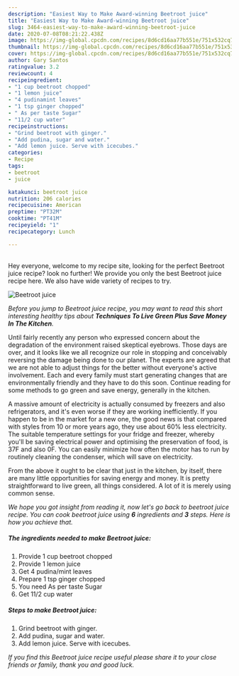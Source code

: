 ```yaml
---
description: "Easiest Way to Make Award-winning Beetroot juice"
title: "Easiest Way to Make Award-winning Beetroot juice"
slug: 3464-easiest-way-to-make-award-winning-beetroot-juice
date: 2020-07-08T08:21:22.438Z
image: https://img-global.cpcdn.com/recipes/8d6cd16aa77b551e/751x532cq70/beetroot-juice-recipe-main-photo.jpg
thumbnail: https://img-global.cpcdn.com/recipes/8d6cd16aa77b551e/751x532cq70/beetroot-juice-recipe-main-photo.jpg
cover: https://img-global.cpcdn.com/recipes/8d6cd16aa77b551e/751x532cq70/beetroot-juice-recipe-main-photo.jpg
author: Gary Santos
ratingvalue: 3.2
reviewcount: 4
recipeingredient:
- "1 cup beetroot chopped"
- "1 lemon juice"
- "4 pudinamint leaves"
- "1 tsp ginger chopped"
- " As per taste Sugar"
- "11/2 cup water"
recipeinstructions:
- "Grind beetroot with ginger."
- "Add pudina, sugar and water."
- "Add lemon juice. Serve with icecubes."
categories:
- Recipe
tags:
- beetroot
- juice

katakunci: beetroot juice 
nutrition: 206 calories
recipecuisine: American
preptime: "PT32M"
cooktime: "PT41M"
recipeyield: "1"
recipecategory: Lunch

---
```

<br>
Hey everyone, welcome to my recipe site, looking for the perfect Beetroot juice recipe? look no further! We provide you only the best Beetroot juice recipe here. We also have wide variety of recipes to try.
<br>


![Beetroot juice](https://img-global.cpcdn.com/recipes/8d6cd16aa77b551e/751x532cq70/beetroot-juice-recipe-main-photo.jpg)

<i>Before you jump to Beetroot juice recipe, you may want to read this short interesting healthy tips about 
<strong>Techniques To Live Green Plus Save Money In The Kitchen</strong>.</i>
</br>

Until fairly recently any person who expressed concern about the degradation of the environment raised skeptical eyebrows. Those days are over, and it looks like we all recognize our role in stopping and conceivably reversing the damage being done to our planet. The experts are agreed that we are not able to adjust things for the better without everyone's active involvement. Each and every family must start generating changes that are environmentally friendly and they have to do this soon. Continue reading for some methods to go green and save energy, generally in the kitchen.

A massive amount of electricity is actually consumed by freezers and also refrigerators, and it's even worse if they are working inefficiently. If you happen to be in the market for a new one, the good news is that compared with styles from 10 or more years ago, they use about 60% less electricity. The suitable temperature settings for your fridge and freezer, whereby you'll be saving electrical power and optimising the preservation of food, is 37F and also 0F. You can easily minimize how often the motor has to run by routinely cleaning the condenser, which will save on electricity.

From the above it ought to be clear that just in the kitchen, by itself, there are many little opportunities for saving energy and money. It is pretty straightforward to live green, all things considered. A lot of it is merely using common sense.


<i>We hope you got insight from reading it, now let's go back to beetroot juice recipe. You can cook beetroot juice using <strong>6</strong> ingredients and <strong>3</strong> steps. Here is how you achieve that.
</i>

##### The ingredients needed to make Beetroot juice:

1. Provide 1 cup beetroot chopped
1. Provide 1 lemon juice
1. Get 4 pudina/mint leaves
1. Prepare 1 tsp ginger chopped
1. You need  As per taste Sugar
1. Get 11/2 cup water


##### Steps to make Beetroot juice:

1. Grind beetroot with ginger.
1. Add pudina, sugar and water.
1. Add lemon juice. Serve with icecubes.


<i>If you find this Beetroot juice recipe useful please share it to your close friends or family, thank you and good luck.</i>
